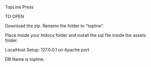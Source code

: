 TopLine Press

TO OPEN

Download the zip. Rename the folder to "topline".

Place inside your htdocs folder and install the sql file inside the assets folder.

LocalHost Setup:
127.0.0.1
on Apache port

DB Name is topline.
